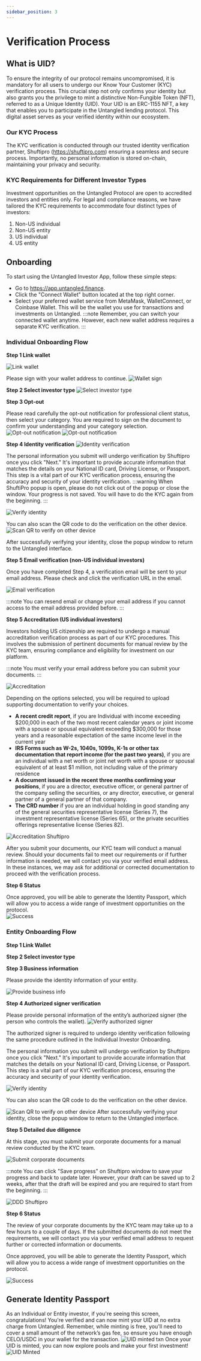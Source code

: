 ```yaml
---
sidebar_position: 3
---
```


# Verification Process

## What is UID?
To ensure the integrity of our protocol remains uncompromised, it is mandatory for all users to undergo our Know Your Customer (KYC) verification process. This crucial step not only confirms your identity but also grants you the privilege to mint a distinctive Non-Fungible Token (NFT), referred to as a Unique Identity (UID). 
Your UID is an ERC-1155 NFT, a key that enables you to participate in the Untangled lending protocol. This digital asset serves as your verified identity within our ecosystem.
### Our KYC Process
The KYC verification is conducted through our trusted identity verification partner, Shuftipro (https://shuftipro.com)  ensuring a seamless and secure process. Importantly, no personal information is stored on-chain, maintaining your privacy and security.
### KYC Requirements for Different Investor Types
Investment opportunities on the Untangled Protocol are open to accredited investors and entities only. For legal and compliance reasons, we have tailored the KYC requirements to accommodate four distinct types of investors:
1. Non-US individual
2. Non-US entity
3. US individual
4. US entity

## Onboarding

To start using the Untangled Investor App, follow these simple steps:
- Go to https://app.untangled.finance.
- Click the "Connect Wallet" button located at the top right corner.
- Select your preferred wallet service from MetaMask, WalletConnect, or Coinbase Wallet. This will be the wallet you use for transactions and investments on Untangled.
:::note
Remember, you can switch your connected wallet anytime. However, each new wallet address requires a separate KYC verification.
:::

### Individual Onboarding Flow 
**Step 1 Link wallet**

![Link wallet](../../user-documentation/img/kyc/link-wallet.png)

Please sign with your wallet address to continue.
![Wallet sign](../../user-documentation/img/kyc/wallet-sign.png)

**Step 2 Select investor type**
![Select investor type](../../user-documentation/img/kyc/select-investor-type.png)

**Step 3 Opt-out**

Please read carefully the opt-out notification for professional client status, then select your category. You are required to sign on the document to confirm your understanding and your category selection.
![Opt-out notification](../../user-documentation/img/kyc/indive-step3-opt-out-1.png)
![Opt-out notification](../../user-documentation/img/kyc/indive-step3-opt-out-2.png)

**Step 4 Identity verification**
![Identity verification](../../user-documentation/img/kyc/identity-verification.png)


The personal information you submit will undergo verification by Shuftipro once you click "Next." It's important to provide accurate information that matches the details on your National ID card, Driving License, or Passport. This step is a vital part of our KYC verification process, ensuring the accuracy and security of your identity verification.
:::warning
When ShuftiPro popup is open, please do not click out of the popup or close the window.
Your progress is not saved. You will have to do the KYC again from the beginning.
:::

![Verify identity](../../user-documentation/img/kyc/verify-identity.png)


You can also scan the QR code to do the verification on the other device.
![Scan QR to verify on other device](../../user-documentation/img/kyc/shuftipro-scan-qr.png)

After successfully verifying your identity, close the popup window to return to the Untangled interface.


**Step 5 Email verification (non-US individual investors)**

Once you have completed Step 4, a verification email will be sent to your email address. Please check and click the verification URL in the email.

![Email verification](../../user-documentation/img/kyc/indiv-nonus-step5-email-verification.png)

:::note
You can resend email or change your email address if you cannot access to the email address provided before. 
:::

**Step 5 Accreditation  (US individual investors)**

Investors holding US citizenship are required to undergo a manual accreditation verification process as part of our KYC procedures. This involves the submission of pertinent documents for manual review by the KYC team, ensuring compliance and eligibility for investment on our platform.

:::note
You must verify your email address before you can submit your documents. 
:::

![Accreditation](../../user-documentation/img/kyc/accreditation.png)

Depending on the options selected, you will be required to upload supporting documentation to verify your choices.

- **A recent credit report**, if you are Individual with income exceeding $200,000 in each of the two most recent calendar years or joint income with a spouse or spousal equivalent exceeding $300,000 for those years and a reasonable expectation of the same income level in the current year
- **IRS Forms such as W-2s, 1040s, 1099s, K-1s or other tax documentation that report income (for the past two years)**, if you are an individual with a net worth or joint net worth with a spouse or spousal equivalent of at least $1 million, not including value of the primary residence
- **A document issued in the recent three months confirming your positions**, if you are a director, executive officer, or general partner of the company selling the securities, or any director, executive, or general partner of a general partner of that company.
- **The CRD number** if you are an individual holding in good standing any of the general securities representative license (Series 7), the investment representative license (Series 65), or the private securities offerings representative license (Series 82).

![Accreditation Shuftipro](../../user-documentation/img/kyc/accreditation-shuftipro.png)

After you submit your documents, our KYC team will conduct a manual review. Should your documents fail to meet our requirements or if further information is needed, we will contact you via your verified email address. In these instances, we may ask for additional or corrected documentation to proceed with the verification process.

**Step 6 Status**

Once approved, you will be able to generate the Identity Passport, which will allow you to access a wide range of investment opportunities on the protocol.  
![Success](../../user-documentation/img/kyc/status-2.png)

### Entity Onboarding Flow

**Step 1 Link Wallet**

**Step 2 Select investor type**

**Step 3 Business information**

Please provide the identity information of your entity.

![Provide business info](../../user-documentation/img/kyc/provide-information-about-business.png)

**Step 4 Authorized signer verification**
 
Please provide personal information of the entity’s authorized signer (the person who controls the wallet).
![Verify authorized signer](../../user-documentation/img/kyc/authorized-signer-verification.png)


The authorized signer is required to undergo identity verification following the same procedure outlined in the Individual Investor Onboarding.

The personal information you submit will undergo verification by Shuftipro once you click "Next." It's important to provide accurate information that matches the details on your National ID card, Driving License, or Passport. This step is a vital part of our KYC verification process, ensuring the accuracy and security of your identity verification.

![Verify identity](../../user-documentation/img/kyc/verify-identity.png)


You can also scan the QR code to do the verification on the other device.

![Scan QR to verify on other device](../../user-documentation/img/kyc/shuftipro-scan-qr.png)
After successfully verifying your identity, close the popup window to return to the Untangled interface.


**Step 5 Detailed due diligence**

At this stage, you must submit your corporate documents for a manual review conducted by the KYC team.

![Submit corporate documents](../../user-documentation/img/kyc/corporate-documentation.png)

:::note
You can click "Save progress" on Shuftipro window to save your progress and back to update later. However, your draft can be saved up to 2 weeks, after that the draft will be expired and you are required to start from the beginning.
:::

![DDD Shuftipro](../../user-documentation/img/kyc/detailed-due-diligence.png)


**Step 6 Status**

The review of your corporate documents by the KYC team may take up to a few hours to a couple of days. If the submitted documents do not meet the requirements, we will contact you via your verified email address to request further or corrected information or documents. 

Once approved, you will be able to generate the Identity Passport, which will allow you to access a wide range of investment opportunities on the protocol.  

![Success](../../user-documentation/img/kyc/status-2.png)

## Generate Identity Passport
As an Individual or Entity investor, if you're seeing this screen, congratulations! You're verified and can now mint your UID at no extra charge from Untangled. Remember, while minting is free, you'll need to cover a small amount of the network’s gas fee, so ensure you have enough CELO/USDC  in your wallet for the transaction.
![UID minted txn](../../user-documentation/img/kyc/uid-minted.png)
Once your UID is minted, you can now explore pools and make your first investment!
![UID Minted](../img/kyc/status-3.png)

